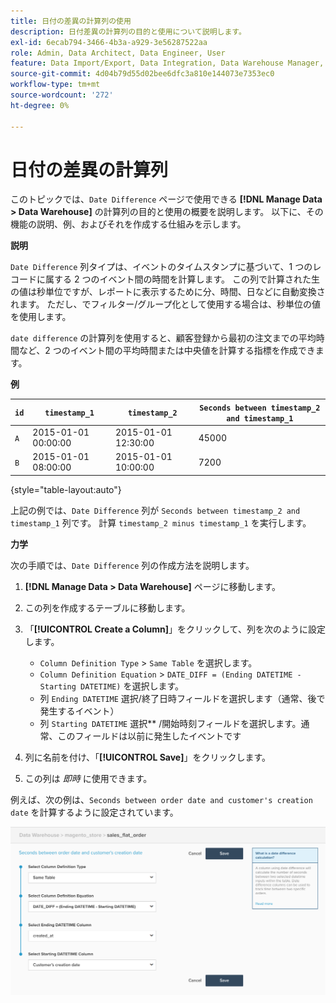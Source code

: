 ```yaml
---
title: 日付の差異の計算列の使用
description: 日付差異の計算列の目的と使用について説明します。
exl-id: 6ecab794-3466-4b3a-a929-3e56287522aa
role: Admin, Data Architect, Data Engineer, User
feature: Data Import/Export, Data Integration, Data Warehouse Manager, Commerce Tables
source-git-commit: 4d04b79d55d02bee6dfc3a810e144073e7353ec0
workflow-type: tm+mt
source-wordcount: '272'
ht-degree: 0%

---
```


# 日付の差異の計算列

このトピックでは、`Date Difference` ページで使用できる **[!DNL Manage Data > Data Warehouse]** の計算列の目的と使用の概要を説明します。 以下に、その機能の説明、例、およびそれを作成する仕組みを示します。

**説明**

`Date Difference` 列タイプは、イベントのタイムスタンプに基づいて、1 つのレコードに属する 2 つのイベント間の時間を計算します。 この列で計算された生の値は秒単位ですが、レポートに表示するために分、時間、日などに自動変換されます。 ただし、でフィルター/グループ化として使用する場合は、秒単位の値を使用します。

`date difference` の計算列を使用すると、顧客登録から最初の注文までの平均時間など、2 つのイベント間の平均時間または中央値を計算する指標を作成できます。

**例**

| **`id`** | **`timestamp_1`** | **`timestamp_2`** | **`Seconds between timestamp_2 and timestamp_1`** |
|--- |--- |--- |--- |
| `A` | 2015-01-01 00:00:00 | 2015-01-01 12:30:00 | 45000 |
| `B` | 2015-01-01 08:00:00 | 2015-01-01 10:00:00 | 7200 |

{style="table-layout:auto"}


上記の例では、`Date Difference` 列が `Seconds between timestamp_2 and timestamp_1` 列です。 計算 `timestamp_2 minus timestamp_1` を実行します。

**力学**

次の手順では、`Date Difference` 列の作成方法を説明します。

1. **[!DNL Manage Data > Data Warehouse]** ページに移動します。
1. この列を作成するテーブルに移動します。
1. 「**[!UICONTROL Create a Column]**」をクリックして、列を次のように設定します。
   * `Column Definition Type` > `Same Table` を選択します。
   * `Column Definition Equation` > `DATE_DIFF = (Ending DATETIME - Starting DATETIME)` を選択します。
   * 列 `Ending DATETIME` 選択/終了日時フィールドを選択します（通常、後で発生するイベント）
   * 列 `Starting DATETIME` 選択** /開始時刻フィールドを選択します。通常、このフィールドは以前に発生したイベントです

1. 列に名前を付け、「**[!UICONTROL Save]**」をクリックします。
1. この列は *即時* に使用できます。

例えば、次の例は、`Seconds between order date and customer's creation date` を計算するように設定されています。

![datetime 列の選択を示す日付差異の計算の設定 ](../../assets/date_diff.png)
